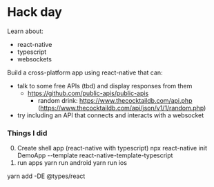 # Hack day

Learn about:
- react-native
- typescript
- websockets

Build a cross-platform app using react-native that can:
- talk to some free APIs (tbd) and display responses from them
  - https://github.com/public-apis/public-apis
    - random drink: https://www.thecocktaildb.com/api.php (https://www.thecocktaildb.com/api/json/v1/1/random.php)
- try including an API that connects and interacts with a websocket


### Things I did
0. Create shell app (react-native with typescript)
    npx react-native init DemoApp --template react-native-template-typescript
0. run apps
    yarn run android
    yarn run ios

yarn add -DE @types/react



